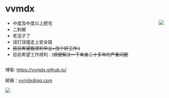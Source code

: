 # vvmdx

<!--
**vvmdx/vvmdx** is a ✨ _special_ ✨ repository because its `README.md` (this file) appears on your GitHub profile.

Here are some ideas to get you started:

- 🔭 I’m currently working on ...
- 🌱 I’m currently learning ...
- 👯 I’m looking to collaborate on ...
- 🤔 I’m looking for help with ...
- 💬 Ask me about ...
- 📫 How to reach me: ...
- 😄 Pronouns: ...
- ⚡ Fun fact: ...
-->

<!-- <img align="right" src="https://github-readme-stats.vercel.app/api?username=vvmdx&count_private=true&theme=gruvbox&count_private=true&hide=prs&line_height=30" /> -->
<!-- <img align="right" src="https://streak-stats.demolab.com?user=vvmdx&theme=gruvbox&date_format=%5BY.%5Dn.j&mode=weekly" /> -->
<img align="right" src="https://github-readme-streak-stats-seven-azure.vercel.app?user=vvmdx&theme=gruvbox&date_format=%5BY.%5Dn.j&mode=weekly" />

- 中度及中度以上肥宅
- 二刺螈
- 老混子了
- 误打误撞走上安全路
- ~~目前希望能顺利毕业+找个好工作:)~~
- 目前希望工作顺利 : )~~顺便解决一下单身二十多年的严重问题~~


## 

博客: https://vvmdx.github.io/

邮箱：vvmdx@qq.com

![](https://komarev.com/ghpvc/?username=vvmdx&color=FFA500&style=flat&label=watch+me)

<!-- <img src="https://github-readme-stats.vercel.app/api/pin/?username=vvmdx&repo=Sec-Interview-4-2023&theme=slateorange" /> -->

<!-- ![Metrics](https://metrics.lecoq.io/vvmdx?template=classic&config.timezone=Asia%2FShanghai) -->
